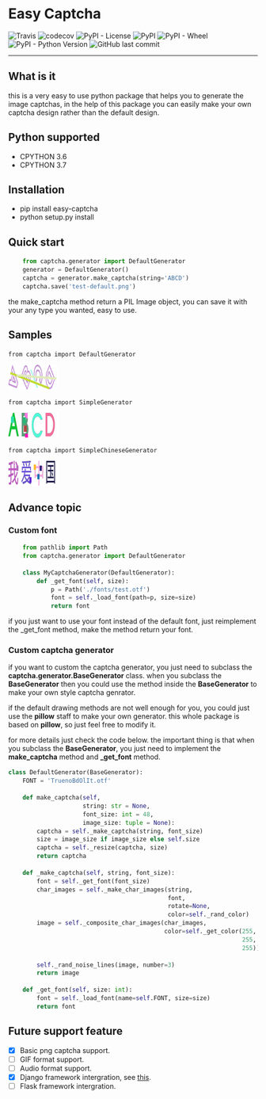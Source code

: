 # Easy Captcha

![Travis](https://img.shields.io/travis/youngershen/easy-captcha.svg)
![codecov](https://codecov.io/gh/youngershen/django-easy-validator/branch/master/graph/badge.svg)
![PyPI - License](https://img.shields.io/pypi/l/easy-captcha.svg)
![PyPI](https://img.shields.io/pypi/v/easy-captcha.svg)
![PyPI - Wheel](https://img.shields.io/pypi/wheel/easy-captcha.svg)
![PyPI - Python Version](https://img.shields.io/pypi/pyversions/easy-captcha.svg)
![GitHub last commit](https://img.shields.io/github/last-commit/youngershen/easy-captcha.svg)

------

## What is it

this is a very easy to use python package that helps you to generate the image captchas, in the help of this package you
can easily make your own captcha design rather than the default design.

## Python supported

* CPYTHON 3.6
* CPYTHON 3.7

## Installation

* pip install easy-captcha
* python setup.py install

## Quick start

```python
    from captcha.generator import DefaultGenerator
    generator = DefaultGenerator()
    captcha = generator.make_captcha(string='ABCD')
    captcha.save('test-default.png')
```

the make_captcha method return a PIL Image object, you
can save it with your any type you wanted, easy to use.

## Samples

    from captcha import DefaultGenerator

![Default](assets/test-default.png)

    from captcha import SimpleGenerator

![Simple](assets/test-simple.png)

    from captcha import SimpleChineseGenerator

![Simple](assets/test-simple-chinese.png)

## Advance topic

### Custom font

```python
    from pathlib import Path
    from captcha.generator import DefaultGenerator

    class MyCaptchaGenerator(DefaultGenerator):
        def _get_font(self, size):
            p = Path('./fonts/test.otf')
            font = self._load_font(path=p, size=size)
            return font
```

if you just want to use your font instead of the default font,
just reimplement the _get_font method, make the method return
your font.

### Custom captcha generator

if you want to custom the captcha generator, you just need to subclass the **captcha.generator.BaseGenerator** class. when
you subclass the **BaseGenerator** then you could use the method
inside the **BaseGenerator** to make your own style captcha genrator.

if the default drawing methods are not well enough for you, you
could just use the **pillow** staff to make your own generator.
this whole package is based on **pillow**, so just feel free to
modify it.

for more details just check the code below. the important thing
is that when you subclass the **BaseGenerator**, you just need
to implement the **make_captcha** method and **_get_font** method.

```python
class DefaultGenerator(BaseGenerator):
    FONT = 'TruenoBdOlIt.otf'

    def make_captcha(self,
                     string: str = None,
                     font_size: int = 48,
                     image_size: tuple = None):
        captcha = self._make_captcha(string, font_size)
        size = image_size if image_size else self.size
        captcha = self._resize(captcha, size)
        return captcha

    def _make_captcha(self, string, font_size):
        font = self._get_font(font_size)
        char_images = self._make_char_images(string,
                                             font,
                                             rotate=None,
                                             color=self._rand_color)
        image = self._composite_char_images(char_images,
                                            color=self._get_color(255,
                                                                  255,
                                                                  255))

        self._rand_noise_lines(image, number=3)
        return image

    def _get_font(self, size: int):
        font = self._load_font(name=self.FONT, size=size)
        return font
```

## Future support feature

- [x] Basic png captcha support.
- [ ] GIF format support.
- [ ] Audio format support.
- [x] Django framework intergration, see [this](https://github.com/youngershen/django-easy-captcha).
- [ ] Flask framework intergration.